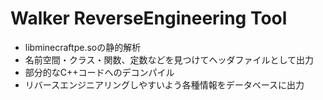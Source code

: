 # Walker ReverseEngineering Tool
- libminecraftpe.soの静的解析
- 名前空間・クラス・関数、定数などを見つけてヘッダファイルとして出力
- 部分的なC++コードへのデコンパイル
- リバースエンジニアリングしやすいよう各種情報をデータベースに出力
